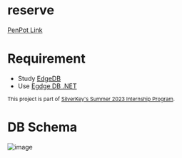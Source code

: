 # reserve
<a href="https://design.penpot.app/#/workspace/7bde5548-9bcb-8041-8002-ac3a3fdc1ddc/8ec95363-4e2c-80a4-8002-c4a952d3e9ff?page-id=8ec95363-4e2c-80a4-8002-c4a952d43c47">PenPot Link</a>

# Requirement

- Study [EdgeDB](https://www.edgedb.com/)
- Use [Egdge DB .NET](https://github.com/edgedb/edgedb-net)

<sub>This project is part of [SilverKey's Summer 2023 Internship Program](https://www.silverkeytech.com/blog/p/silverkey-monitor/silverkey-summer-internship-2023).</sub>
# DB Schema
![image](https://github.com/silverkeytech/reserve/assets/94568731/49bfa8a9-a2ba-44c0-b407-c4bad3033b8c)


